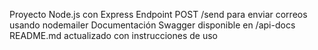 
Proyecto Node.js con Express
Endpoint POST /send para enviar correos usando nodemailer
Documentación Swagger disponible en /api-docs
README.md actualizado con instrucciones de uso